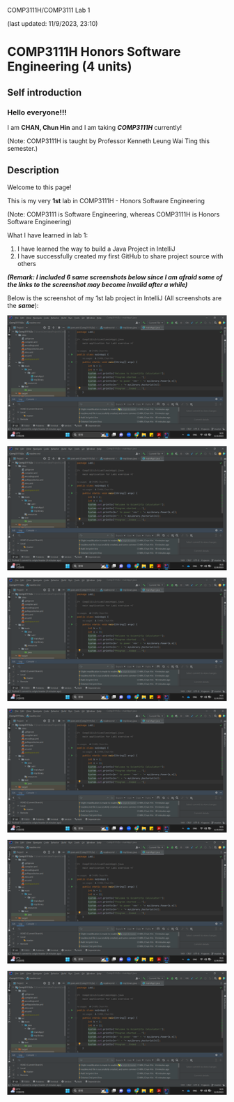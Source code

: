 COMP3111H/COMP3111 Lab 1

(last updated: 11/9/2023, 23:10)

# COMP3111H Honors Software Engineering (4 units)

## Self introduction

### Hello everyone!!!

I am **CHAN, Chun Hin** and I am taking ***COMP3111H*** currently!

(Note: COMP3111H is taught by Professor Kenneth Leung Wai Ting this semester.)


## Description

Welcome to this page!

This is my very **1st** lab in COMP3111H - Honors Software Engineering

(Note: COMP3111 is Software Engineering, whereas COMP3111H is Honors Software Engineering)

What I have learned in lab 1:

1. I have learned the way to build a Java Project in IntelliJ
2. I have successfully created my first GitHub to share project source with others


***(Remark: I included 6 same screenshots below since I am afraid some of the links to the screenshot may become invalid after a while)***

Below is the screenshot of my 1st lab project in IntelliJ (All screenshots are the ***same***):

![](https://github.com/chchanec/Comp3111LEx/blob/cb8c564f664a5718d53b03a5d7bb07011237e21a/COMP3111H_Lab_1_Screenshot.png)

<img src="https://github.com/chchanec/Comp3111LEx/blob/cb8c564f664a5718d53b03a5d7bb07011237e21a/COMP3111H_Lab_1_Screenshot.png"/>

![](https://raw.githubusercontent.com/chchanec/Comp3111LEx/master/COMP3111H_Lab_1_Screenshot.png)

<img src="https://raw.githubusercontent.com/chchanec/Comp3111LEx/master/COMP3111H_Lab_1_Screenshot.png"/>

![](https://github.com/chchanec/Comp3111LEx/blob/master/COMP3111H_Lab_1_Screenshot.png)

<img src="https://github.com/chchanec/Comp3111LEx/blob/master/COMP3111H_Lab_1_Screenshot.png"/>